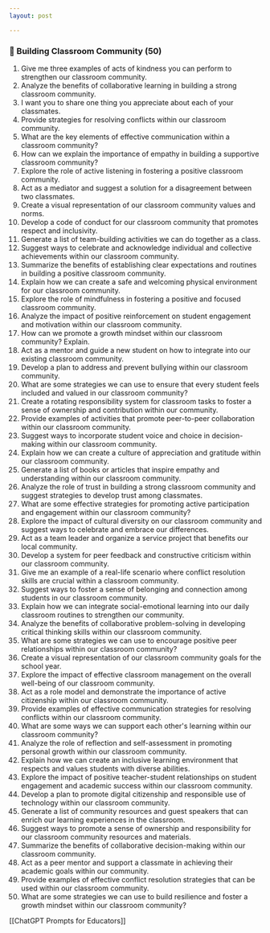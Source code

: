 ```yaml
---
layout: post

---
```

### 🏫 Building Classroom Community (50)

1. Give me three examples of acts of kindness you can perform to strengthen our classroom community.
2. Analyze the benefits of collaborative learning in building a strong classroom community.
3. I want you to share one thing you appreciate about each of your classmates.
4. Provide strategies for resolving conflicts within our classroom community.
5. What are the key elements of effective communication within a classroom community?
6. How can we explain the importance of empathy in building a supportive classroom community?
7. Explore the role of active listening in fostering a positive classroom community.
8. Act as a mediator and suggest a solution for a disagreement between two classmates.
9. Create a visual representation of our classroom community values and norms.
10. Develop a code of conduct for our classroom community that promotes respect and inclusivity.
11. Generate a list of team-building activities we can do together as a class.
12. Suggest ways to celebrate and acknowledge individual and collective achievements within our classroom community.
13. Summarize the benefits of establishing clear expectations and routines in building a positive classroom community.
14. Explain how we can create a safe and welcoming physical environment for our classroom community.
15. Explore the role of mindfulness in fostering a positive and focused classroom community.
16. Analyze the impact of positive reinforcement on student engagement and motivation within our classroom community.
17. How can we promote a growth mindset within our classroom community? Explain.
18. Act as a mentor and guide a new student on how to integrate into our existing classroom community.
19. Develop a plan to address and prevent bullying within our classroom community.
20. What are some strategies we can use to ensure that every student feels included and valued in our classroom community?
21. Create a rotating responsibility system for classroom tasks to foster a sense of ownership and contribution within our community.
22. Provide examples of activities that promote peer-to-peer collaboration within our classroom community.
23. Suggest ways to incorporate student voice and choice in decision-making within our classroom community.
24. Explain how we can create a culture of appreciation and gratitude within our classroom community.
25. Generate a list of books or articles that inspire empathy and understanding within our classroom community.
26. Analyze the role of trust in building a strong classroom community and suggest strategies to develop trust among classmates.
27. What are some effective strategies for promoting active participation and engagement within our classroom community?
28. Explore the impact of cultural diversity on our classroom community and suggest ways to celebrate and embrace our differences.
29. Act as a team leader and organize a service project that benefits our local community.
30. Develop a system for peer feedback and constructive criticism within our classroom community.
31. Give me an example of a real-life scenario where conflict resolution skills are crucial within a classroom community.
32. Suggest ways to foster a sense of belonging and connection among students in our classroom community.
33. Explain how we can integrate social-emotional learning into our daily classroom routines to strengthen our community.
34. Analyze the benefits of collaborative problem-solving in developing critical thinking skills within our classroom community.
35. What are some strategies we can use to encourage positive peer relationships within our classroom community?
36. Create a visual representation of our classroom community goals for the school year.
37. Explore the impact of effective classroom management on the overall well-being of our classroom community.
38. Act as a role model and demonstrate the importance of active citizenship within our classroom community.
39. Provide examples of effective communication strategies for resolving conflicts within our classroom community.
40. What are some ways we can support each other's learning within our classroom community?
41. Analyze the role of reflection and self-assessment in promoting personal growth within our classroom community.
42. Explain how we can create an inclusive learning environment that respects and values students with diverse abilities.
43. Explore the impact of positive teacher-student relationships on student engagement and academic success within our classroom community.
44. Develop a plan to promote digital citizenship and responsible use of technology within our classroom community.
45. Generate a list of community resources and guest speakers that can enrich our learning experiences in the classroom.
46. Suggest ways to promote a sense of ownership and responsibility for our classroom community resources and materials.
47. Summarize the benefits of collaborative decision-making within our classroom community.
48. Act as a peer mentor and support a classmate in achieving their academic goals within our community.
49. Provide examples of effective conflict resolution strategies that can be used within our classroom community.
50. What are some strategies we can use to build resilience and foster a growth mindset within our classroom community?

[[ChatGPT Prompts for Educators]]
